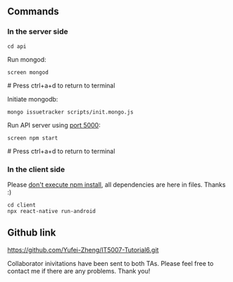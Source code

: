 ## Commands

### In the server side

```
cd api
```

Run mongod:

```
screen mongod
```

\# Press ctrl+a+d to return to terminal

Initiate mongodb:

```
mongo issuetracker scripts/init.mongo.js
```

Run API server using <u>port 5000</u>:

```
screen npm start
```

\# Press ctrl+a+d to return to terminal

### In the client side

Please <u>don't execute npm install</u>, all dependencies are here in files. Thanks :)

```
cd client
npx react-native run-android
```

## Github link

https://github.com/Yufei-Zheng/IT5007-Tutorial6.git

Collaborator inivitations have been sent to both TAs.  Please feel free to contact me if there are any problems. Thank you!
